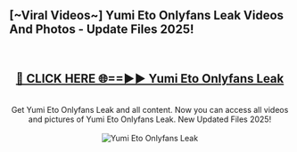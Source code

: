 <h2>[~Viral Videos~] Yumi Eto Onlyfans Leak Videos And Photos - Update Files 2025!</h2>
<br>
<div align="center">
<h2><a href="https://top-ai-tools.click/QrbHav" rel="nofollow">🔴 CLICK HERE 🌐==►► Yumi Eto Onlyfans Leak</a></h2>
<br>
Get Yumi Eto Onlyfans Leak and all content. Now you can access all videos and pictures of Yumi Eto Onlyfans Leak. New Updated Files 2025!
<br>
<br>
<a href="https://top-ai-tools.click/QrbHav" rel="nofollow" data-target="animated-image.originalLink"><img src="https://i.ibb.co.com/WyWwxjT/player-gif2.gif" alt="Yumi Eto Onlyfans Leak" style="max-width: 100%; display: inline-block;" data-target="animated-image.originalImage"></a>
</div>
<br>